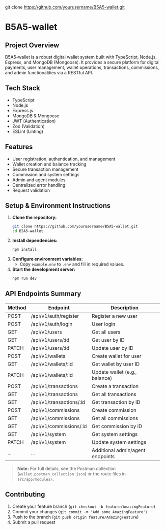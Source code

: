 git clone https://github.com/yourusername/B5A5-wallet.git
# B5A5-wallet

## Project Overview
B5A5-wallet is a robust digital wallet system built with TypeScript, Node.js, Express, and MongoDB (Mongoose). It provides a secure platform for digital payments, user management, wallet operations, transactions, commissions, and admin functionalities via a RESTful API.

## Tech Stack
- TypeScript
- Node.js
- Express.js
- MongoDB & Mongoose
- JWT (Authentication)
- Zod (Validation)
- ESLint (Linting)

## Features
- User registration, authentication, and management
- Wallet creation and balance tracking
- Secure transaction management
- Commission and system settings
- Admin and agent modules
- Centralized error handling
- Request validation

## Setup & Environment Instructions

1. **Clone the repository:**
    ```bash
    git clone https://github.com/yourusername/B5A5-wallet.git
    cd B5A5-wallet
    ```
2. **Install dependencies:**
    ```bash
    npm install
    ```
3. **Configure environment variables:**
    - Copy `example.env` to `.env` and fill in required values.
4. **Start the development server:**
    ```bash
    npm run dev
    ```

## API Endpoints Summary

| Method | Endpoint                        | Description                        |
|--------|----------------------------------|------------------------------------|
| POST   | /api/v1/auth/register           | Register a new user                |
| POST   | /api/v1/auth/login              | User login                         |
| GET    | /api/v1/users                   | Get all users                      |
| GET    | /api/v1/users/:id               | Get user by ID                     |
| PATCH  | /api/v1/users/:id               | Update user by ID                  |
| POST   | /api/v1/wallets                 | Create wallet for user             |
| GET    | /api/v1/wallets/:id             | Get wallet by user ID              |
| PATCH  | /api/v1/wallets/:id             | Update wallet (e.g., balance)      |
| POST   | /api/v1/transactions            | Create a transaction               |
| GET    | /api/v1/transactions            | Get all transactions               |
| GET    | /api/v1/transactions/:id        | Get transaction by ID              |
| POST   | /api/v1/commissions             | Create commission                  |
| GET    | /api/v1/commissions             | Get all commissions                |
| GET    | /api/v1/commissions/:id         | Get commission by ID               |
| GET    | /api/v1/system                  | Get system settings                |
| PATCH  | /api/v1/system                  | Update system settings             |
| ...    | ...                             | Additional admin/agent endpoints   |

> **Note:** For full details, see the Postman collection (`wallet.postman_collection.json`) or the route files in `src/app/modules/`.

## Contributing
1. Create your feature branch (`git checkout -b feature/AmazingFeature`)
2. Commit your changes (`git commit -m 'Add some AmazingFeature'`)
3. Push to the branch (`git push origin feature/AmazingFeature`)
4. Submit a pull request
